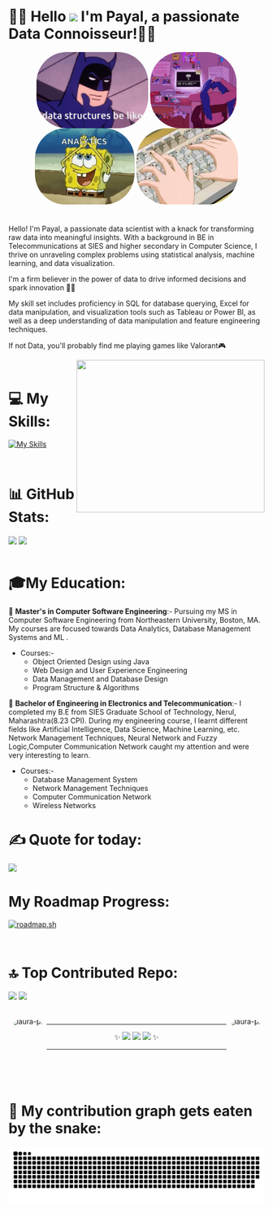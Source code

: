 # 🐛👾 Hello <img src="https://raw.githubusercontent.com/MartinHeinz/MartinHeinz/master/wave.gif" width="30px"> I'm Payal, a passionate Data Connoisseur!👾🐛

<div align="center">

<img align="center" alt="zerotwo-pic" height="150" style="border-radius:60px;" src="https://github.com/Payal2000/Payal2000/blob/main/batman-thinking.gif">
<img align="center" alt="zerotwo-pic" height="150" style="border-radius:60px;" src="https://github.com/Payal2000/Payal2000/blob/main/aesthetic-anime.gif">
<img align="center" alt="zerotwo-pic" height="150" style="border-radius:60px;" src="https://github.com/Payal2000/Payal2000/blob/main/spongebob-analytics.gif">
<img align="center" alt="zerotwo-pic" height="150" style="border-radius:60px;" src="https://github.com/Payal2000/Payal2000/blob/main/anime-write.gif">
</div>


#
Hello! I'm Payal, a passionate data scientist with a knack for transforming raw data into meaningful insights. 
With a background in BE in Telecommunications at SIES and higher secondary in Computer Science, I thrive on unraveling complex problems using statistical analysis, machine learning, and data visualization.

I'm a firm believer in the power of data to drive informed decisions and spark innovation 🔭🔭

My skill set includes proficiency in SQL for database querying, Excel for data manipulation, and visualization tools such as Tableau or Power BI, as well as a deep understanding of data manipulation and feature engineering techniques.

If not Data, you'll probably find me playing games like Valorant🎮

<img src="https://github.com/mayankchaudhary26/Cool-Readme-ideas/raw/master/data/productive.gif" width="370" height="300" align="right"/>

<br>

# 💻 My Skills:

[![My Skills](https://skillicons.dev/icons?i=eclipse,github,graphql,kubernetes,vue,mongodb,mysql,php,postgres,py,sqlite,visualstudio,vscode,postman,js&perline=5)](https://skillicons.dev)

<br>

# 📊 GitHub Stats:

<div>
    
  <img align="center" height="165em" src="https://github-readme-stats.vercel.app/api?username=Payal2000&theme=dracula&hide_border=false&include_all_commits=true&count_private=true)"/>
  <img align="center" height="165em" src="https://github-readme-streak-stats.herokuapp.com/?user=Payal2000&theme=dracula&hide_border=false"/>
   
</div>

<br>

# :mortar_board:**My Education:** 
:school:	**Master's in Computer Software Engineering**:- Pursuing my MS in Computer Software Engineering from Northeastern University, Boston, MA. My courses are focused towards Data Analytics, Database Management Systems and ML . 
* Courses:- 
     * Object Oriented Design using Java
     * Web Design and User Experience Engineering
     * Data Management and Database Design
     * Program Structure & Algorithms
  
:school:	**Bachelor of Engineering in Electronics and Telecommunication**:- I completed my B.E from SIES Graduate School of Technology, Nerul, Maharashtra(8.23 CPI). During my engineering course, I learnt different fields like Artificial Intelligence, Data Science, Machine Learning, etc. Network Management Techniques, Neural Network and Fuzzy Logic,Computer Communication Network caught my attention and were very interesting to learn.
* Courses:- 
     * Database Management System 
     * Network Management Techniques 
     * Computer Communication Network
     * Wireless Networks 


# ✍️ Quote for today:

![](https://quotes-github-readme.vercel.app/api?type=horizontal&theme=dracula)


# My Roadmap Progress:
<a href="https://roadmap.sh"><img src="https://api.roadmap.sh/v1-badge/wide/64c16351fcdcf9c5d5106c9b?variant=dark" alt="roadmap.sh"/></a>


<br>

# 🔝 Top Contributed Repo:
![](https://github-contributor-stats.vercel.app/api?username=Payal2000&limit=5&theme=dracula&combine_all_yearly_contributions=true)
![](https://github-readme-stats.vercel.app/api/top-langs/?username=Payal2000&theme=dracula&hide_border=false&include_all_commits=true&count_private=true&layout=compact)


 

<div style="display: inline_block" ><br>

  <img align="left" alt="laura-pic" height="150" style="border-radius:50px;" src="https://media.giphy.com/media/9vjgaOecdyJL38m03z/giphy.gif">

  
  <img align="right" alt="laura-pic" height="150" style="border-radius:50px;" src="https://media.giphy.com/media/9vjgaOecdyJL38m03z/giphy.gif">
</div>

 -----
  
<div align="center"> ✨
  <a href="https://www.linkedin.com/in/payal-sanjay-nagaonkar-76b733188/" target="_blank"><img src="https://img.shields.io/badge/-LinkedIn-%230077B5?style=for-the-badge&logo=linkedin&logoColor=white" target="_blank"></a> 
  <a href="https://www.instagram.com/payal_nagaonkar/" target="_blank"><img src="https://img.shields.io/badge/-Instagram-%23E4405F?style=for-the-badge&logo=instagram&logoColor=white" target="_blank"></a>
  <a href = "mailto:nagaonkar.p@northeastern.edu"><img src="https://img.shields.io/badge/Microsoft_Outlook-0078D4?style=for-the-badge&logo=microsoft-outlook&logoColor=white" target="_blank"></a> ✨
  
  </div>


-----


<br> <br> <br>

 # 🐍 My contribution graph gets eaten by the snake:
<picture>
  <source media="(prefers-color-scheme: dark)" srcset="https://github.com/Payal2000/workflows/blob/output/github-contribution-grid-snake.gif" />
  
 ![snake gif](https://github.com/Payal2000/workflows/blob/output/github-contribution-grid-snake.svg)



<!-- Proudly created with GPRM ( https://gprm.itsvg.in ) -->
